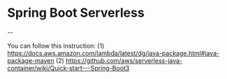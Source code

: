 # Spring Boot Serverless
--

You can follow this instruction: 
(1) https://docs.aws.amazon.com/lambda/latest/dg/java-package.html#java-package-maven
(2) https://github.com/aws/serverless-java-container/wiki/Quick-start---Spring-Boot3